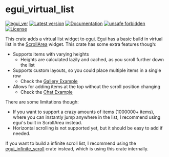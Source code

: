 # egui_virtual_list

[![egui_ver](https://img.shields.io/badge/egui-0.27.0-blue)](https://github.com/emilk/egui)
[![Latest version](https://img.shields.io/crates/v/egui_virtual_list.svg)](https://crates.io/crates/egui_virtual_list)
[![Documentation](https://docs.rs/egui_virtual_list/badge.svg)](https://docs.rs/egui_virtual_list)
[![unsafe forbidden](https://img.shields.io/badge/unsafe-forbidden-success.svg)](https://github.com/rust-secure-code/safety-dance/)
[![License](https://img.shields.io/crates/l/egui_virtual_list.svg)](https://crates.io/crates/egui_virtual_list)


[content]:<>


This crate adds a virtual list widget to [egui](https://github.com/emilk/egui).
Egui has a basic build in virtual list in the
[ScrollArea](https://docs.rs/egui/0.25.0/egui/containers/scroll_area/struct.ScrollArea.html#method.show_rows) widget.
This crate has some extra features though:

- Supports items with varying heights
    - Heights are calculated lazily and cached, as you scroll further down the list
- Supports custom layouts, so you could place multiple items in a single row
    - Check the [Gallery Example](https://lucasmerlin.github.io/hello_egui/)
- Allows for adding items at the top without the scroll position changing
    - Check the [Chat Example](https://lucasmerlin.github.io/hello_egui/)

There are some limitations though:

- If you want to support a crazy amounts of items (1000000+ items), where you can instantly jump anywhere in the list,
  I recommend using egui's built in ScrollArea instead.
- Horizontal scrolling is not supported yet, but it should be easy to add if needed.

If you want to build a infinite scroll list, I recommend using
the [egui_infinite_scroll](https://crates.io/crates/egui_infinite_scroll) crate instead, which
is using this crate internally.
